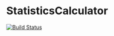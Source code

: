 # StatisticsCalculator

[![Build Status](https://travis-ci.com/raajvipatel99/StatisticsCalculator.svg?branch=master)](https://travis-ci.com/raajvipatel99/StatisticsCalculator)
